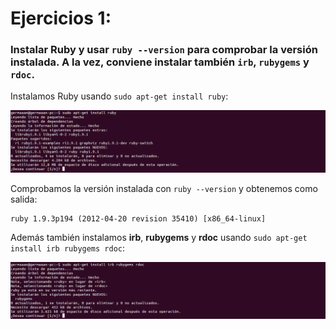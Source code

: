 # Ejercicios 1:
### Instalar Ruby y usar `ruby --version` para comprobar la versión instalada. A la vez, conviene instalar también `irb`, `rubygems` y `rdoc`.

Instalamos Ruby usando `sudo apt-get install ruby`:

![eje01_img01](imagenes/eje01_img01.png)

Comprobamos la versión instalada con `ruby --version` y obtenemos como salida:

```
ruby 1.9.3p194 (2012-04-20 revision 35410) [x86_64-linux]
```

Además también instalamos **irb**, **rubygems** y **rdoc** usando `sudo apt-get install irb rubygems rdoc`:

![eje01_img02](imagenes/eje01_img02.png)

